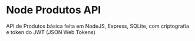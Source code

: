 # Node Produtos API
API de Produtos básica feita em NodeJS, Express, SQLite, com criptografia e token do JWT (JSON Web Tokens)
